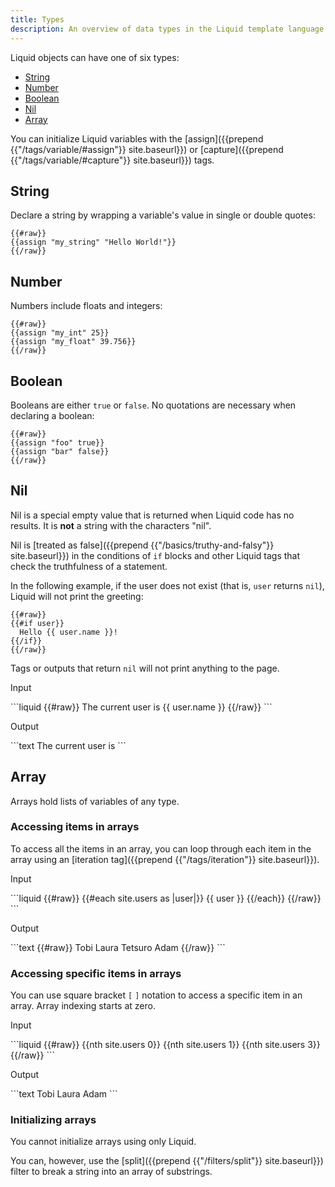 ```yaml
---
title: Types
description: An overview of data types in the Liquid template language.
---
```


Liquid objects can have one of six types:

- [String](#string)
- [Number](#number)
- [Boolean](#boolean)
- [Nil](#nil)
- [Array](#array)

You can initialize Liquid variables with the [assign]({{prepend {{"/tags/variable/#assign"}} site.baseurl}}) or [capture]({{prepend {{"/tags/variable/#capture"}} site.baseurl}}) tags.

## String

Declare a string by wrapping a variable's value in single or double quotes:

```liquid
{{#raw}}
{{assign "my_string" "Hello World!"}}
{{/raw}}
```

## Number

Numbers include floats and integers:

```liquid
{{#raw}}
{{assign "my_int" 25}}
{{assign "my_float" 39.756}}
{{/raw}}
```

## Boolean

Booleans are either `true` or `false`. No quotations are necessary when declaring a boolean:

```liquid
{{#raw}}
{{assign "foo" true}}
{{assign "bar" false}}
{{/raw}}
```

## Nil

Nil is a special empty value that is returned when Liquid code has no results. It is **not** a string with the characters "nil".

Nil is [treated as false]({{prepend {{"/basics/truthy-and-falsy"}} site.baseurl}}) in the conditions of `if` blocks and other Liquid tags that check the truthfulness of a statement.

In the following example, if the user does not exist (that is, `user` returns `nil`), Liquid will not print the greeting:

```liquid
{{#raw}}
{{#if user}}
  Hello {{ user.name }}!
{{/if}}
{{/raw}}
```

Tags or outputs that return `nil` will not print anything to the page.

<p class="code-label">Input</p>
```liquid
{{#raw}}
The current user is {{ user.name }}
{{/raw}}
```

<p class="code-label">Output</p>
```text
The current user is
```

## Array

Arrays hold lists of variables of any type.

### Accessing items in arrays

To access all the items in an array, you can loop through each item in the array using an [iteration tag]({{prepend {{"/tags/iteration"}} site.baseurl}}).

<p class="code-label">Input</p>
```liquid
{{#raw}}
<!-- if site.users = "Tobi", "Laura", "Tetsuro", "Adam" -->
{{#each site.users as |user|}}
  {{ user }}
{{/each}}
{{/raw}}
```

<p class="code-label">Output</p>
```text
{{#raw}}
Tobi Laura Tetsuro Adam
{{/raw}}
```

### Accessing specific items in arrays

You can use square bracket `[` `]` notation to access a specific item in an array. Array indexing starts at zero.

<p class="code-label">Input</p>
```liquid
{{#raw}}
<!-- if site.users = "Tobi", "Laura", "Tetsuro", "Adam" -->
{{nth site.users 0}}
{{nth site.users 1}}
{{nth site.users 3}}
{{/raw}}
```

<p class="code-label">Output</p>
```text
Tobi
Laura
Adam
```

### Initializing arrays

You cannot initialize arrays using only Liquid.

You can, however, use the [split]({{prepend {{"/filters/split"}} site.baseurl}}) filter to break a string into an array of substrings.
